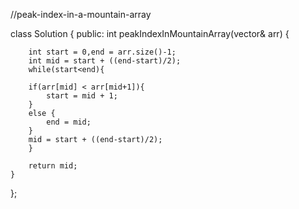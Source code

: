 //peak-index-in-a-mountain-array

class Solution {
public:
    int peakIndexInMountainArray(vector<int>& arr) {
        
        int start = 0,end = arr.size()-1;
        int mid = start + ((end-start)/2);
        while(start<end){
    
        if(arr[mid] < arr[mid+1]){
            start = mid + 1;
        }
        else {
            end = mid;
        }
        mid = start + ((end-start)/2);
        }

        return mid;
    }
};
